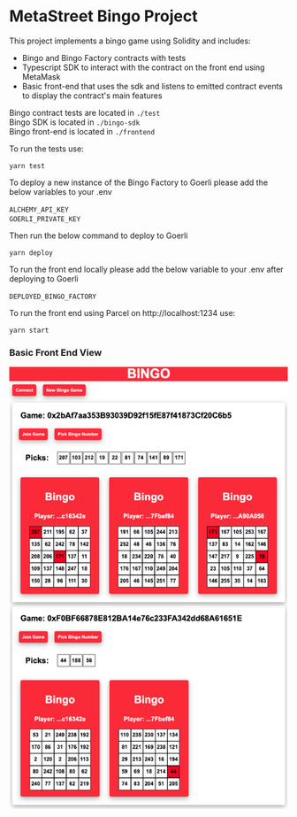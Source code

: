 # MetaStreet Bingo Project

This project implements a bingo game using Solidity and includes:

* Bingo and Bingo Factory contracts with tests
* Typescript SDK to interact with the contract on the front end using MetaMask
* Basic front-end that uses the sdk and listens to emitted contract events to display the contract's main features

Bingo contract tests are located in `./test`<br>
Bingo SDK is located in `./bingo-sdk`<br>
Bingo front-end is located in `./frontend`<br>


To run the tests use:
```shell
yarn test
```
To deploy a new instance of the Bingo Factory to Goerli please add the below variables to your .env

`ALCHEMY_API_KEY`<br>
`GOERLI_PRIVATE_KEY`

Then run the below command to deploy to Goerli
```shell
yarn deploy
```

To run the front end locally please add the below variable to your .env after deploying to Goerli

`DEPLOYED_BINGO_FACTORY`

To run the front end using Parcel on http://localhost:1234 use:
```shell
yarn start
```


### Basic Front End View

![](./images/front-end.png)
